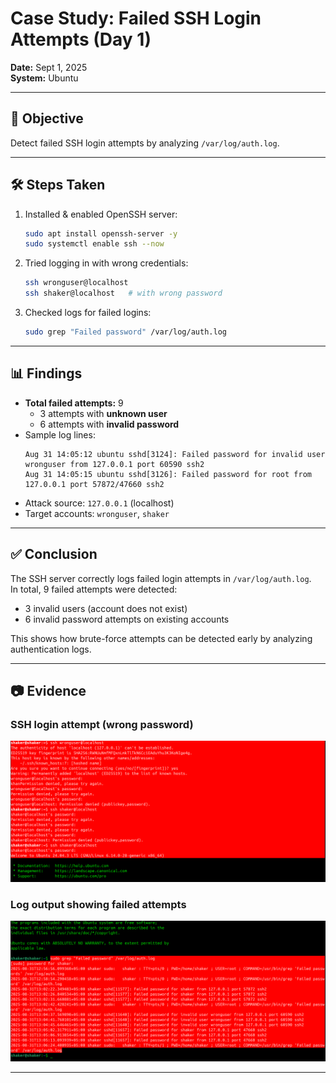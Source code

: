 # Case Study: Failed SSH Login Attempts (Day 1)

**Date:** Sept 1, 2025  
**System:** Ubuntu  

---

## 🎯 Objective
Detect failed SSH login attempts by analyzing `/var/log/auth.log`.

---

## 🛠️ Steps Taken
1. Installed & enabled OpenSSH server:
   ```bash
   sudo apt install openssh-server -y
   sudo systemctl enable ssh --now
   ```
2. Tried logging in with wrong credentials:
   ```bash
   ssh wronguser@localhost
   ssh shaker@localhost   # with wrong password
   ```
3. Checked logs for failed logins:
   ```bash
   sudo grep "Failed password" /var/log/auth.log
   ```

---

## 📊 Findings
- **Total failed attempts:** 9  
  - 3 attempts with **unknown user**  
  - 6 attempts with **invalid password**  
- Sample log lines:
  ```
  Aug 31 14:05:12 ubuntu sshd[3124]: Failed password for invalid user wronguser from 127.0.0.1 port 60590 ssh2
  Aug 31 14:05:15 ubuntu sshd[3126]: Failed password for root from 127.0.0.1 port 57872/47660 ssh2
  ```
- Attack source: `127.0.0.1` (localhost)  
- Target accounts: `wronguser`, `shaker`  

---

## ✅ Conclusion
The SSH server correctly logs failed login attempts in `/var/log/auth.log`.  
In total, 9 failed attempts were detected:  
- 3 invalid users (account does not exist)  
- 6 invalid password attempts on existing accounts  

This shows how brute-force attempts can be detected early by analyzing authentication logs.  

---

## 📷 Evidence
### SSH login attempt (wrong password)
![SSH attempt](../Screenshots/Day1_ssh_attempt.png)

### Log output showing failed attempts
![Log output](../Screenshots/Day1_log_output.png)

---
